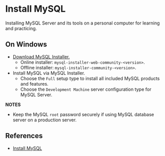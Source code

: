 # Install MySQL
Installing MySQL Server and its tools on a personal computer for learning and practicing.

## On Windows
- [Download MySQL Installer.](https://dev.mysql.com/downloads/installer)
    - Online installer: `mysql-installer-web-community-<version>`.
    - Offline installer: `mysql-installer-community-<version>`.
- Install MySQL via MySQL Installer.
    - Choose the `Full` setup type to install all included MySQL products and features.
    - Choose the `Development Machine` server configuration type for MySQL Server.

**NOTES**
- Keep the MySQL `root` password securely if using MySQL database server on a production server.

## References
- [Install MySQL](https://www.mysqltutorial.org/install-mysql)
